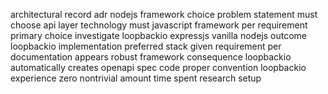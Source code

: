 architectural record adr nodejs framework choice problem statement must choose api layer technology must javascript framework per requirement primary choice investigate loopbackio expressjs vanilla nodejs outcome loopbackio implementation preferred stack given requirement per documentation appears robust framework consequence loopbackio automatically creates openapi spec code proper convention loopbackio experience zero nontrivial amount time spent research setup